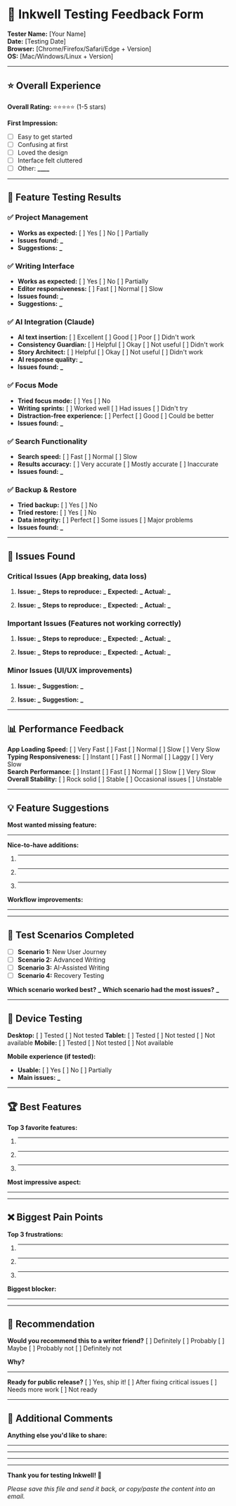 # 🧪 Inkwell Testing Feedback Form

**Tester Name:** [Your Name]  
**Date:** [Testing Date]  
**Browser:** [Chrome/Firefox/Safari/Edge + Version]  
**OS:** [Mac/Windows/Linux + Version]

---

## ⭐ Overall Experience

**Overall Rating:** ⭐⭐⭐⭐⭐ (1-5 stars)

**First Impression:**

- [ ] Easy to get started
- [ ] Confusing at first
- [ ] Loved the design
- [ ] Interface felt cluttered
- [ ] Other: ******\_\_\_\_******

---

## 🎯 Feature Testing Results

### ✅ Project Management

- **Works as expected:** [ ] Yes [ ] No [ ] Partially
- **Issues found:** ************\_************
- **Suggestions:** ************\_************

### ✅ Writing Interface

- **Works as expected:** [ ] Yes [ ] No [ ] Partially
- **Editor responsiveness:** [ ] Fast [ ] Normal [ ] Slow
- **Issues found:** ************\_************
- **Suggestions:** ************\_************

### ✅ AI Integration (Claude)

- **AI text insertion:** [ ] Excellent [ ] Good [ ] Poor [ ] Didn't work
- **Consistency Guardian:** [ ] Helpful [ ] Okay [ ] Not useful [ ] Didn't work
- **Story Architect:** [ ] Helpful [ ] Okay [ ] Not useful [ ] Didn't work
- **AI response quality:** ************\_************
- **Issues found:** ************\_************

### ✅ Focus Mode

- **Tried focus mode:** [ ] Yes [ ] No
- **Writing sprints:** [ ] Worked well [ ] Had issues [ ] Didn't try
- **Distraction-free experience:** [ ] Perfect [ ] Good [ ] Could be better
- **Issues found:** ************\_************

### ✅ Search Functionality

- **Search speed:** [ ] Fast [ ] Normal [ ] Slow
- **Results accuracy:** [ ] Very accurate [ ] Mostly accurate [ ] Inaccurate
- **Issues found:** ************\_************

### ✅ Backup & Restore

- **Tried backup:** [ ] Yes [ ] No
- **Tried restore:** [ ] Yes [ ] No
- **Data integrity:** [ ] Perfect [ ] Some issues [ ] Major problems
- **Issues found:** ************\_************

---

## 🐛 Issues Found

### Critical Issues (App breaking, data loss)

1. **Issue:** ************\_************
   **Steps to reproduce:** ************\_************
   **Expected:** ************\_************
   **Actual:** ************\_************

2. **Issue:** ************\_************
   **Steps to reproduce:** ************\_************
   **Expected:** ************\_************
   **Actual:** ************\_************

### Important Issues (Features not working correctly)

1. **Issue:** ************\_************
   **Steps to reproduce:** ************\_************
   **Expected:** ************\_************
   **Actual:** ************\_************

2. **Issue:** ************\_************
   **Steps to reproduce:** ************\_************
   **Expected:** ************\_************
   **Actual:** ************\_************

### Minor Issues (UI/UX improvements)

1. **Issue:** ************\_************
   **Suggestion:** ************\_************

2. **Issue:** ************\_************
   **Suggestion:** ************\_************

---

## 📊 Performance Feedback

**App Loading Speed:** [ ] Very Fast [ ] Fast [ ] Normal [ ] Slow [ ] Very Slow
**Typing Responsiveness:** [ ] Instant [ ] Fast [ ] Normal [ ] Laggy [ ] Very Slow  
**Search Performance:** [ ] Instant [ ] Fast [ ] Normal [ ] Slow [ ] Very Slow
**Overall Stability:** [ ] Rock solid [ ] Stable [ ] Occasional issues [ ] Unstable

---

## 💡 Feature Suggestions

**Most wanted missing feature:**

---

**Nice-to-have additions:**

1. ***
2. ***
3. ***

**Workflow improvements:**

---

---

## 🎯 Test Scenarios Completed

- [ ] **Scenario 1:** New User Journey
- [ ] **Scenario 2:** Advanced Writing
- [ ] **Scenario 3:** AI-Assisted Writing
- [ ] **Scenario 4:** Recovery Testing

**Which scenario worked best?** ************\_************
**Which scenario had the most issues?** ************\_************

---

## 📱 Device Testing

**Desktop:** [ ] Tested [ ] Not tested
**Tablet:** [ ] Tested [ ] Not tested [ ] Not available
**Mobile:** [ ] Tested [ ] Not tested [ ] Not available

**Mobile experience (if tested):**

- **Usable:** [ ] Yes [ ] No [ ] Partially
- **Main issues:** ************\_************

---

## 🏆 Best Features

**Top 3 favorite features:**

1. ***
2. ***
3. ***

**Most impressive aspect:**

---

---

## ❌ Biggest Pain Points

**Top 3 frustrations:**

1. ***
2. ***
3. ***

**Biggest blocker:**

---

---

## 🚀 Recommendation

**Would you recommend this to a writer friend?**
[ ] Definitely [ ] Probably [ ] Maybe [ ] Probably not [ ] Definitely not

**Why?**

---

**Ready for public release?**
[ ] Yes, ship it! [ ] After fixing critical issues [ ] Needs more work [ ] Not ready

---

## 📝 Additional Comments

**Anything else you'd like to share:**

---

---

---

---

**Thank you for testing Inkwell! 🙏**

_Please save this file and send it back, or copy/paste the content into an email._
